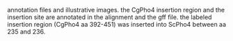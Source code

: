 annotation files and illustrative images. the CgPho4 insertion region and the insertion site are annotated in the alignment and the gff file. the labeled insertion region (CgPho4 aa 392-451) was inserted into ScPho4 between aa 235 and 236.

